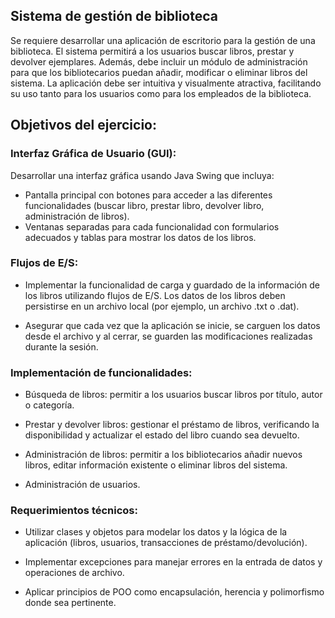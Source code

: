## Sistema de gestión de biblioteca

Se requiere desarrollar una aplicación de escritorio para la gestión de una biblioteca. El sistema permitirá a los usuarios buscar libros, prestar y devolver ejemplares. Además, debe incluir un módulo de administración para que los bibliotecarios puedan añadir, modificar o eliminar libros del sistema. La aplicación debe ser intuitiva y visualmente atractiva, facilitando su uso tanto para los usuarios como para los empleados de la biblioteca. 

## Objetivos del ejercicio: 

### Interfaz Gráfica de Usuario (GUI):

Desarrollar una interfaz gráfica usando Java Swing que incluya: 
- Pantalla principal con botones para acceder a las diferentes funcionalidades (buscar libro, prestar libro, devolver libro, administración de libros). 
- Ventanas separadas para cada funcionalidad con formularios adecuados y tablas para mostrar los datos de los libros. 

### Flujos de E/S: 

- Implementar la funcionalidad de carga y guardado de la información de los libros utilizando flujos de E/S. Los datos de los libros deben persistirse en un archivo local (por ejemplo, un archivo .txt o .dat). 

- Asegurar que cada vez que la aplicación se inicie, se carguen los datos desde el archivo y al cerrar, se guarden las modificaciones realizadas durante la sesión. 

### Implementación de funcionalidades: 

- Búsqueda de libros: permitir a los usuarios buscar libros por título, autor o categoría. 

- Prestar y devolver libros: gestionar el préstamo de libros, verificando la disponibilidad y actualizar el estado del libro cuando sea devuelto. 

- Administración de libros: permitir a los bibliotecarios añadir nuevos libros, editar información existente o eliminar libros del sistema. 

- Administración de usuarios.

### Requerimientos técnicos: 

- Utilizar clases y objetos para modelar los datos y la lógica de la aplicación (libros, usuarios, transacciones de préstamo/devolución). 

- Implementar excepciones para manejar errores en la entrada de datos y operaciones de archivo. 

- Aplicar principios de POO como encapsulación, herencia y polimorfismo donde sea pertinente. 
